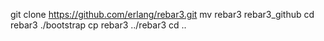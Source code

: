 git clone https://github.com/erlang/rebar3.git
mv rebar3 rebar3_github
cd rebar3
./bootstrap
cp rebar3 ../rebar3
cd ..

